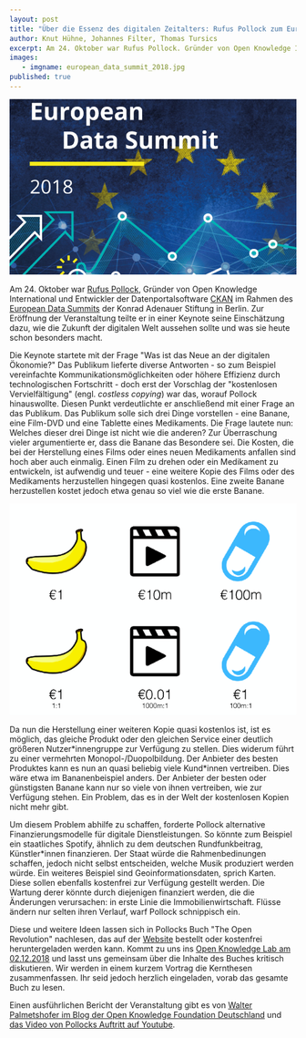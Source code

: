 ```yaml
---
layout: post
title: "Über die Essenz des digitalen Zeitalters: Rufus Pollock zum European Data Summit in Berlin"
author: Knut Hühne, Johannes Filter, Thomas Tursics
excerpt: Am 24. Oktober war Rufus Pollock. Gründer von Open Knowledge International und Entwickler der Datenportalsoftware CKAN im Rahmen des European Data Summits der Konrad Adenauer Stiftung in Berlin. Zur Eröffnung der Veranstaltung teilte er in einer Keynote seine Einschätzung dazu, wie die Zukunft der digitalen Welt aussehen sollte und was sie heute schon besonders macht.
images:
   - imgname: european_data_summit_2018.jpg
published: true
---
```


![](/assets/blog/european_data_summit_2018.jpg)

Am 24. Oktober war [Rufus Pollock](https://rufuspollock.com/), Gründer von Open Knowledge International und Entwickler der Datenportalsoftware [CKAN](https://ckan.org/) im Rahmen des [European Data Summits](https://www.kas.de/veranstaltungen/detail/-/content/european-data-summit) der Konrad Adenauer Stiftung in Berlin. Zur Eröffnung der Veranstaltung teilte er in einer Keynote seine Einschätzung dazu, wie die Zukunft der digitalen Welt aussehen sollte und was sie heute schon besonders macht.

Die Keynote startete mit der Frage "Was ist das Neue an der digitalen Ökonomie?" Das Publikum lieferte diverse Antworten - so zum Beispiel vereinfachte Kommunikationsmöglichkeiten oder höhere Effizienz durch technologischen Fortschritt - doch erst der Vorschlag der "kostenlosen Vervielfältigung" (engl. *costless copying*) war das, worauf Pollock hinauswollte. Diesen Punkt verdeutlichte er anschließend mit einer Frage an das Publikum. Das Publikum solle sich drei Dinge vorstellen - eine Banane, eine Film-DVD und eine Tablette eines Medikaments. Die Frage lautete nun: Welches dieser drei Dinge ist nicht wie die anderen? Zur Überraschung vieler argumentierte er, dass die Banane das Besondere sei. Die Kosten, die bei der Herstellung eines Films oder eines neuen Medikaments anfallen sind hoch aber auch einmalig. Einen Film zu drehen oder ein Medikament zu entwickeln, ist aufwendig und teuer - eine weitere Kopie des Films oder des Medikaments herzustellen hingegen quasi kostenlos. Eine zweite Banane herzustellen kostet jedoch etwa genau so viel wie die erste Banane.

![](/assets/blog/european_data_summit_2018_rufus_slide.png)

Da nun die Herstellung einer weiteren Kopie quasi kostenlos ist, ist es möglich, das gleiche Produkt oder den gleichen Service einer deutlich größeren Nutzer\*innengruppe zur Verfügung zu stellen. Dies widerum führt zu einer vermehrten Monopol-/Duopolbildung. Der Anbieter des besten Produktes kann es nun an quasi beliebig viele Kund\*innen vertreiben. Dies wäre etwa im Bananenbeispiel anders. Der Anbieter der besten oder günstigsten Banane kann nur so viele von ihnen vertreiben, wie zur Verfügung stehen. Ein Problem, das es in der Welt der kostenlosen Kopien nicht mehr gibt.

Um diesem Problem abhilfe zu schaffen, forderte Pollock alternative Finanzierungsmodelle für digitale Dienstleistungen. So könnte zum Beispiel ein staatliches Spotify, ähnlich zu dem deutschen Rundfunkbeitrag, Künstler\*innen finanzieren. Der Staat würde die Rahmenbedinungen schaffen, jedoch nicht selbst entscheiden, welche Musik produziert werden würde. Ein weiteres Beispiel sind Geoinformationsdaten, sprich Karten. Diese sollen ebenfalls kostenfrei zur Verfügung gestellt werden. Die Wartung derer könnte durch diejenigen finanziert werden, die die Änderungen verursachen: in erste Linie die Immobilienwirtschaft. Flüsse ändern nur selten ihren Verlauf, warf Pollock schnippisch ein.

Diese und weitere Ideen lassen sich in Pollocks Buch "The Open Revolution" nachlesen, das auf der [Website](https://openrevolution.net) bestellt oder kostenfrei heruntergeladen werden kann. Kommt zu uns ins [Open Knowledge Lab am 02.12.2018](https://www.meetup.com/OK-Lab-Berlin/events/hwrqbqyxqbfb/) und lasst uns gemeinsam über die Inhalte des Buches kritisch diskutieren. Wir werden in einem kurzem Vortrag die Kernthesen zusammenfassen. Ihr seid jedoch herzlich eingeladen, vorab das gesamte Buch zu lesen.

Einen ausführlichen Bericht der Veranstaltung gibt es von [Walter Palmetshofer im Blog der Open Knowledge Foundation Deutschland](https://okfn.de/blog/2018/10/PSI-Policy-EUDataSummit/) und [das Video von Pollocks Auftritt auf Youtube](https://www.youtube.com/watch?v=8pjC5PaWjIc).



